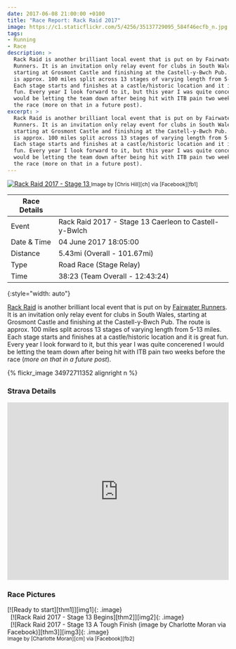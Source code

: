 ```yaml
---
date: 2017-06-08 21:00:00 +0100
title: "Race Report: Rack Raid 2017"
image: https://c1.staticflickr.com/5/4256/35137729095_584f46ecfb_n.jpg
tags:
- Running
- Race
description: >
  Rack Raid is another brilliant local event that is put on by Fairwater
  Runners. It is an invitation only relay event for clubs in South Wales,
  starting at Grosmont Castle and finishing at the Castell-y-Bwch Pub. The route
  is approx. 100 miles split across 13 stages of varying length from 5-13 miles.
  Each stage starts and finishes at a castle/historic location and it is great
  fun. Every year I look forward to it, but this year I was quite concerened I
  would be letting the team down after being hit with ITB pain two weeks before
  the race (more on that in a future post).
excerpt: >
  Rack Raid is another brilliant local event that is put on by Fairwater
  Runners. It is an invitation only relay event for clubs in South Wales,
  starting at Grosmont Castle and finishing at the Castell-y-Bwch Pub. The route
  is approx. 100 miles split across 13 stages of varying length from 5-13 miles.
  Each stage starts and finishes at a castle/historic location and it is great
  fun. Every year I look forward to it, but this year I was quite concerened I
  would be letting the team down after being hit with ITB pain two weeks before
  the race (more on that in a future post).
---
```


<div class='flickr image alignright'>
<span>
  <a title='Rack Raid 2017 - Stage 13' href='https://c1.staticflickr.com/5/4256/35137729095_d284fdef97_o.jpg' class='image'>
    <img src='https://c1.staticflickr.com/5/4256/35137729095_584f46ecfb_n.jpg' alt='Rack Raid 2017 - Stage 13' />
  </a>
  <a title='View on Flickr' href='https://www.flickr.com/photos/richard-perry/35137729095/' class='flickrlink'> </a>
</span>
<small class='aligncentre' markdown='1'>Image by [Chris Hill][ch] via [Facebook][fb1]</small>
</div>

| Race Details |                                                       |
|--------------|-------------------------------------------------------|
| Event        | Rack Raid 2017 - Stage 13 Caerleon to Castell-y-Bwlch |
| Date & Time  | 04 June 2017 18:05:00                                 |
| Distance     | 5.43mi (Overall - 101.67mi)                           |
| Type         | Road Race (Stage Relay)                               |
| Time         | 38:23 (Team Overall - 12:43:24)                       |
{:style="width: auto"}

[Rack Raid][rr] is another brilliant local event that is put on by
[Fairwater Runners][fr]. It is an invitation only relay event for clubs in South
Wales, starting at Grosmont Castle and finishing at the Castell-y-Bwch Pub. The
route is approx. 100 miles split across 13 stages of varying length from 5-13
miles. Each stage starts and finishes at a castle/historic location and it is
great fun. Every year I look forward to it, but this year I was quite concerened
I would be letting the team down after being hit with ITB pain two weeks before
the race (_more on that in a future post_).

{% flickr_image 34972711352 alignright n %}



### Strava Details

<iframe height='405' width='100%' frameborder='0' allowtransparency='true' scrolling='no' 
  src='https://www.strava.com/activities/1021383870/embed/7569689ffd55afa16432daed6edf9186782b7a8d'> </iframe>

### Race Pictures

<div class='flickr gallery aligncentre'>
<span markdown='1'>
[![Ready to start][thm1]][img1]{: .image}
<br /><small class='aligncentre' markdown='1'>&nbsp;</small>
</span>
<span markdown='1'>
[![Rack Raid 2017 - Stage 13 Begins][thm2]][img2]{: .image}
<br /><small class='aligncentre' markdown='1'>&nbsp;</small>
</span>
<span markdown='1'>
[![Rack Raid 2017 - Stage 13 A Tough Finish (image by Charlotte Moran via Facebook)][thm3]][img3]{: .image}
<br /><small class='aligncentre' markdown='1'>Image by [Charlotte Moran][cm] via [Facebook][fb2]</small>
</span>
</div>


[rr]: http://www.fairwater-runners-cwmbran.org.uk/content/rack-raid
[fr]: http://www.fairwater-runners-cwmbran.org.uk/
[results]: http://www.fairwater-runners-cwmbran.org.uk/content/results
[ch]: https://www.facebook.com/christopher.hill.397
[fb1]: https://www.facebook.com/christopher.hill.397/media_set?set=a.10155500933538944.1073741931.518268943&type=3&pnref=story
[cm]: https://www.facebook.com/charlotte.moran
[fb2]: https://www.facebook.com/groups/311694278873397/?fref=nf "Caerleon Running Club"
[CRC]: http://www.caerleonrunningclub.co.uk/

[thm1]: https://c1.staticflickr.com/5/4286/35137796715_7bbc10db18_q.jpg
[img1]: https://c1.staticflickr.com/5/4286/35137796715_bbe6f35bda_k.jpg "Rack Raid 2017 - Stage 13 Ready to Go :-)"
[thm2]: https://c1.staticflickr.com/5/4264/34293009224_7d3bba4123_q.jpg
[img2]: https://c1.staticflickr.com/5/4264/34293009224_7d3bba4123_k.jpg "Rack Raid 2017 - Stage 13 Begins"
[thm3]: https://c1.staticflickr.com/5/4290/34973068072_5ff7779a0f_q.jpg
[img3]: https://c1.staticflickr.com/5/4290/34973068072_5ff7779a0f_b.jpg "Rack Raid 2017 - Stage 13 A Tough Finish (image by Charlotte Moran via Facebook)"
